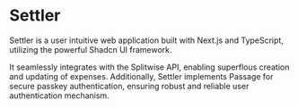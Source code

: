 # Settler

Settler is a user intuitive web application built with Next.js and TypeScript, utilizing the powerful Shadcn UI framework. <br/>

It seamlessly integrates with the Splitwise API, enabling superflous creation and updating of expenses. 
Additionally, Settler implements Passage for secure passkey authentication, ensuring robust and reliable user authentication mechanism.
